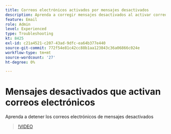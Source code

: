 ```yaml
---
title: Correos electrónicos activados por mensajes desactivados
description: Aprenda a corregir mensajes desactivados al activar correos electrónicos
feature: Email
role: Admin
level: Experienced
type: Troubleshooting
kt: 8425
exl-id: c21a4521-c207-43ad-9dfc-ea64b377e440
source-git-commit: 772f54e81c42cc88b1aa123843c36a06866c024e
workflow-type: tm+mt
source-wordcount: '27'
ht-degree: 0%

---
```


# Mensajes desactivados que activan correos electrónicos

Aprenda a detener los correos electrónicos de mensajes desactivados
>[!VIDEO](https://video.tv.adobe.com/v/335981?quality=12)
